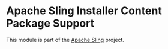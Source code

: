 # Apache Sling Installer Content Package Support

This module is part of the [Apache Sling](https://sling.apache.org) project.
